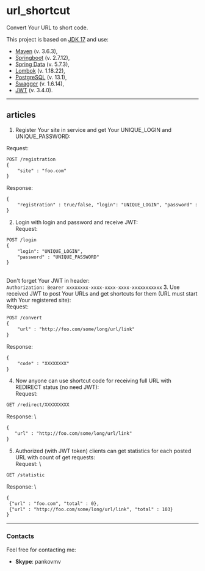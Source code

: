 # url_shortcut

Convert Your URL to short code.

This project is based on [JDK 17](https://www.oracle.com/java/technologies/javase-downloads.html#JDK17) and use:
- [Maven](https://maven.apache.org/) (v. 3.6.3),
- [Springboot](https://spring.io/projects/spring-boot) (v. 2.7.12),
- [Spring Data](https://spring.io/projects/spring-data) (v. 5.7.3),
- [Lombok](https://projectlombok.org/) (v. 1.18.22),
- [PostgreSQL](https://www.postgresql.org/) (v. 13.1),
- [Swagger](https://springdoc.org/v1/) (v. 1.6.14),
- [JWT](https://github.com/auth0/java-jwt) (v. 3.4.0).
---
## articles
1. Register Your site in service and get Your UNIQUE_LOGIN and UNIQUE_PASSWORD:

Request:
```html
POST /registration
{
    "site" : "foo.com"
}
```

Response:
```html
{
    "registration" : true/false, "login": "UNIQUE_LOGIN", "password" : "UNIQUE_PASSWORD"
}
```

2. Login with login and password and receive JWT:\
Request:
```html
POST /login
{
    "login": "UNIQUE_LOGIN", 
    "password" : "UNIQUE_PASSWORD"
}
```
\
Don't forget Your JWT in header:\
   `Authorization: Bearer xxxxxxxx-xxxx-xxxx-xxxx-xxxxxxxxxxx`
3. Use received JWT to post Your URLs and get shortcuts for them (URL must start with Your registered site):\
Request:
```html
POST /convert
{
    "url" : "http://foo.com/some/long/url/link"
}
```
Response:
```html
{
    "code" : "XXXXXXXX"
}
```
4. Now anyone can use shortcut code for receiving full URL with REDIRECT status (no need JWT):\
Request:
```html
GET /redirect/XXXXXXXXX
```
Response: \
```html
{
   "url" : "http://foo.com/some/long/url/link"
}
```
5. Authorized (with JWT token) clients can get statistics for each posted URL with count of get requests: \
Request: \
```html
GET /statistic
```
Response: \
   ```html
{ 
    {"url" : "foo.com", "total" : 0},
    {"url" : "http://foo.com/some/long/url/link", "total" : 103} 
}
```
---
### Contacts
Feel free for contacting me:
- **Skype**: pankovmv